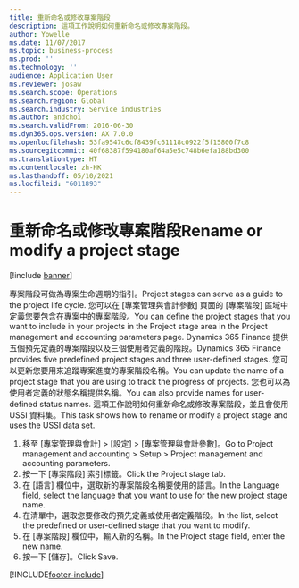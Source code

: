 ```yaml
---
title: 重新命名或修改專案階段
description: 這項工作說明如何重新命名或修改專案階段。
author: Yowelle
ms.date: 11/07/2017
ms.topic: business-process
ms.prod: ''
ms.technology: ''
audience: Application User
ms.reviewer: josaw
ms.search.scope: Operations
ms.search.region: Global
ms.search.industry: Service industries
ms.author: andchoi
ms.search.validFrom: 2016-06-30
ms.dyn365.ops.version: AX 7.0.0
ms.openlocfilehash: 53fa9547c6cf8439fc61118c0922f5f15800f7c8
ms.sourcegitcommit: 40f68387f594180af64a5e5c748b6efa188bd300
ms.translationtype: HT
ms.contentlocale: zh-HK
ms.lasthandoff: 05/10/2021
ms.locfileid: "6011893"
---
```

# <a name="rename-or-modify-a-project-stage"></a><span data-ttu-id="f3e0a-103">重新命名或修改專案階段</span><span class="sxs-lookup"><span data-stu-id="f3e0a-103">Rename or modify a project stage</span></span>

[!include [banner](../../includes/banner.md)]

<span data-ttu-id="f3e0a-104">專案階段可做為專案生命週期的指引。</span><span class="sxs-lookup"><span data-stu-id="f3e0a-104">Project stages can serve as a guide to the project life cycle.</span></span> <span data-ttu-id="f3e0a-105">您可以在 [專案管理與會計參數] 頁面的 [專案階段] 區域中定義您要包含在專案中的專案階段。</span><span class="sxs-lookup"><span data-stu-id="f3e0a-105">You can define the project stages that you want to include in your projects in the Project stage area in the Project management and accounting parameters page.</span></span> <span data-ttu-id="f3e0a-106">Dynamics 365 Finance 提供五個預先定義的專案階段以及三個使用者定義的階段。</span><span class="sxs-lookup"><span data-stu-id="f3e0a-106">Dynamics 365 Finance provides five predefined project stages and three user-defined stages.</span></span> <span data-ttu-id="f3e0a-107">您可以更新您要用來追蹤專案進度的專案階段名稱。</span><span class="sxs-lookup"><span data-stu-id="f3e0a-107">You can update the name of a project stage that you are using to track the progress of projects.</span></span> <span data-ttu-id="f3e0a-108">您也可以為使用者定義的狀態名稱提供名稱。</span><span class="sxs-lookup"><span data-stu-id="f3e0a-108">You can also provide names for user-defined status names.</span></span> <span data-ttu-id="f3e0a-109">這項工作說明如何重新命名或修改專案階段，並且會使用 USSI 資料集。</span><span class="sxs-lookup"><span data-stu-id="f3e0a-109">This task shows how to rename or modify a project stage and uses the USSI data set.</span></span>

1. <span data-ttu-id="f3e0a-110">移至 [專案管理與會計] > [設定] > [專案管理與會計參數]。</span><span class="sxs-lookup"><span data-stu-id="f3e0a-110">Go to Project management and accounting > Setup > Project management and accounting parameters.</span></span>
2. <span data-ttu-id="f3e0a-111">按一下 [專案階段] 索引標籤。</span><span class="sxs-lookup"><span data-stu-id="f3e0a-111">Click the Project stage tab.</span></span>
3. <span data-ttu-id="f3e0a-112">在 [語言] 欄位中，選取新的專案階段名稱要使用的語言。</span><span class="sxs-lookup"><span data-stu-id="f3e0a-112">In the Language field, select the language that you want to use for the new project stage name.</span></span>
4. <span data-ttu-id="f3e0a-113">在清單中，選取您要修改的預先定義或使用者定義階段。</span><span class="sxs-lookup"><span data-stu-id="f3e0a-113">In the list, select the predefined or user-defined stage that you want to modify.</span></span> 
5. <span data-ttu-id="f3e0a-114">在 [專案階段] 欄位中，輸入新的名稱。</span><span class="sxs-lookup"><span data-stu-id="f3e0a-114">In the Project stage field, enter the new name.</span></span>
6. <span data-ttu-id="f3e0a-115">按一下 [儲存]。</span><span class="sxs-lookup"><span data-stu-id="f3e0a-115">Click Save.</span></span>


[!INCLUDE[footer-include](../../includes/footer-banner.md)]